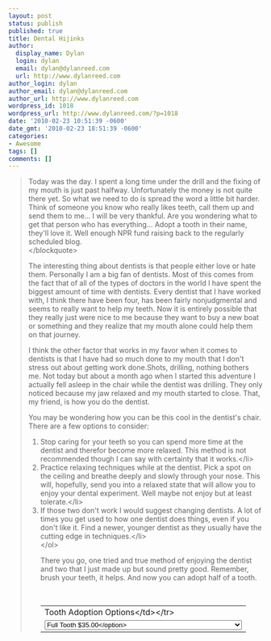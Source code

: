 ```yaml
---
layout: post
status: publish
published: true
title: Dental Hijinks
author:
  display_name: Dylan
  login: dylan
  email: dylan@dylanreed.com
  url: http://www.dylanreed.com
author_login: dylan
author_email: dylan@dylanreed.com
author_url: http://www.dylanreed.com
wordpress_id: 1018
wordpress_url: http://www.dylanreed.com/?p=1018
date: '2010-02-23 10:51:39 -0600'
date_gmt: '2010-02-23 18:51:39 -0600'
categories:
- Awesome
tags: []
comments: []
---
```

<blockquote>Today was the day. I spent a long time under the drill and the fixing of my mouth is just past halfway. Unfortunately the money is not quite there yet. So what we need to do is spread the word a little bit harder. Think of someone you know who really likes teeth, call them up and send them to me... I will be very thankful. Are you wondering what to get that person who has everything... Adopt a tooth in their name, they'll love it. Well enough NPR fund raising back to the regularly scheduled blog.<br />
<&#47;blockquote></p>
<p>The interesting thing about dentists is that people either love or hate them. Personally I am a big fan of dentists. Most of this comes from the fact that of all of the types of doctors in the world I have spent the biggest amount of time with dentists. Every dentist that I have worked with, I think there have been four, has been fairly nonjudgmental and seems to really want to help my teeth. Now it is entirely possible that they really just were nice to me because they want to buy a new boat or something and they realize that my mouth alone could help them on that journey. </p>
<p>I think the other factor that works in my favor when it comes to dentists is that I have had so much done to my mouth that I don't stress out about getting work done.Shots, drilling, nothing bothers me. Not today but about a month ago when I started this adventure I actually fell asleep in the chair while the dentist was drilling. They only noticed because my jaw relaxed and my mouth started to close. That, my friend, is how you do the dentist. </p>
<p>You may be wondering how you can be this cool in the dentist's chair. There are a few options to consider:</p>
<ol>
<li>Stop caring for your teeth so you can spend more time at the dentist and therefor become more relaxed. This method is not recommended though I can say with certainty that it works.<&#47;li>
<li>Practice relaxing techniques while at the dentist. Pick a spot on the ceiling and breathe deeply and slowly through your nose. This will, hopefully, send you into a relaxed state that will allow you to enjoy your dental experiment. Well maybe not enjoy but at least tolerate.<&#47;li>
<li>If those two don't work I would suggest changing dentists. A lot of times you get used to how one dentist does things, even if you don't like it. Find a newer, younger dentist as they usually have the cutting edge in techniques.<&#47;li><br />
<&#47;ol></p>
<p>There you go, one tried and true method of enjoying the dentist and two that I just made up but sound pretty good. Remember, brush your teeth, it helps. And now you can adopt half of a tooth.</p>
<form action="https:&#47;&#47;www.paypal.com&#47;cgi-bin&#47;webscr" method="post">
<input type="hidden" name="cmd" value="_s-xclick"&#47;><br />
<input type="hidden" name="hosted_button_id" value="5Z7CUPGNDDH7E"&#47;></p>
<table>
<tr>
<td><input type="hidden" name="on0" value="Tooth Adoption Options"&#47;>Tooth Adoption Options<&#47;td><&#47;tr><br />
<tr>
<td>
<select name="os0">
<option value="Full Tooth">Full Tooth $35.00<&#47;option></p>
<option value="1&#47;2 Tooth">1&#47;2 Tooth $17.50<&#47;option></p>
<option value="1&#47;5 Tooth">1&#47;5 Tooth $7.00<&#47;option></p>
<option value="1&#47;7 Tooth">1&#47;7 Tooth $5.00<&#47;option><br />
<&#47;select> <&#47;td><&#47;tr><br />
<&#47;table><br />
<input type="hidden" name="currency_code" value="USD"&#47;><br />
<input type="image" src="https:&#47;&#47;www.paypal.com&#47;en_US&#47;i&#47;btn&#47;btn_buynowCC_LG.gif" border="0" name="submit" alt="PayPal - The safer, easier way to pay online!"&#47;><br />
<img alt="" border="0" src="https:&#47;&#47;www.paypal.com&#47;en_US&#47;i&#47;scr&#47;pixel.gif" width="1" height="1"&#47;><br />
<&#47;form></p>
